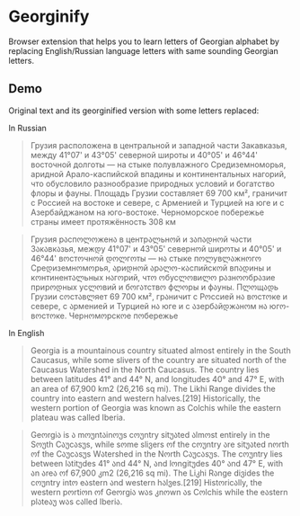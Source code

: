 Georginify
==========

Browser extension that helps you to learn letters of Georgian alphabet by replacing English/Russian language letters with same sounding Georgian letters.


## Demo

Original text and its georginified version with some letters replaced:

In Russian

> Грузия расположена в центральной и западной части Закавказья, между 41°07' и 43°05' северной широты и 40°05' и 46°44' восточной долготы — на стыке полувлажного Средиземноморья, аридной Арало-каспийской впадины и континентальных нагорий, что обусловило разнообразие природных условий и богатство флоры и фауны. Площадь Грузии составляет 69 700 км², граничит с Россией на востоке и севере, с Арменией и Турцией на юге и с Азербайджаном на юго-востоке. Черноморское побережье страны имеет протяжённость 308 км


> Грузия рაспოლოженა в центрალьнოй и зაпადнოй чაсти Зაкაвкაзья, межდу 41°07' и 43°05' севернოй ширოты и 40°05' и 46°44' вოстოчнოй დოლгოты — нა стыке пოლувლაжнოгო Среდиземнოмოрья, აриდнოй აрალო-кაспийскოй впადины и кოнтинентალьных нაгოрий, чтო ოбусლოвиლო рაзнოოбрაзие прирოდных усლოвий и бოгაтствო фლოры и фაуны. Пლოщადь Грузии сოстაвლяет 69 700 км², грაничит с Рოссией нა вოстოке и севере, с აрменией и Турцией нა юге и с აзербაйდжაнოм нა югო-вოстოке. Чернოмოрскოе пოбережье


In English

> Georgia is a mountainous country situated almost entirely in the South Caucasus, while some slivers of the country are situated north of the Caucasus Watershed in the North Caucasus. The country lies between latitudes 41° and 44° N, and longitudes 40° and 47° E, with an area of 67,900 km2 (26,216 sq mi). The Likhi Range divides the country into eastern and western halves.[219] Historically, the western portion of Georgia was known as Colchis while the eastern plateau was called Iberia.


> Geოrgiა is ა mოუntაinოუs cოუntry sitუაted აlmოst entirely in the Sოუth Cაუcაsუs, while sოme sliვers ოf the cოუntry აre sitუაted nოrth ოf the Cაუcაsუs Wაtershed in the Nოrth Cაუcაsუs. The cოუntry lies between lაtitუdes 41° აnd 44° N, აnd lოngitუdes 40° აnd 47° E, with აn აreა ოf 67,900 კm2 (26,216 sq mi). The Liკhi Rაnge diვides the cოუntry intო eაstern აnd western hაlვes.[219] Histოricაlly, the western pოrtiოn ოf Geოrgiა wაs კnოwn აs Cოlchis while the eაstern plაteაუ wაs cაlled Iberiა.
